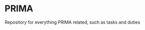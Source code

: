 # PRIMA
Repository for everything PRIMA related, such as tasks and duties

[Profile]: https://louiskuhnt.github.io/PRIMA/steckbrief.htm	"Profile description"


